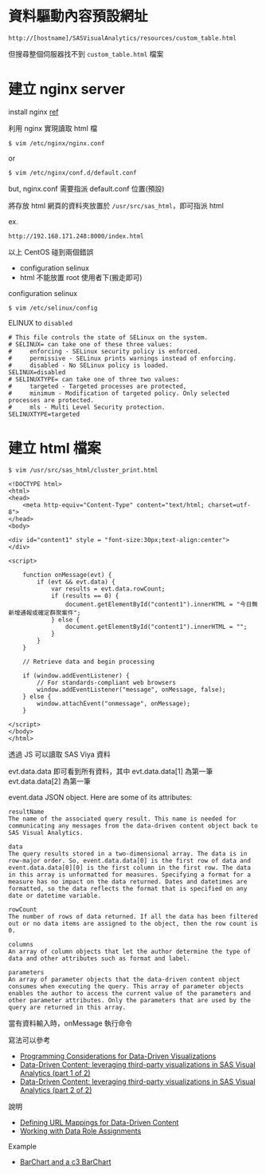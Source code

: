 # 資料驅動內容預設網址

```
http://[hostname]/SASVisualAnalytics/resources/custom_table.html
```

但搜尋整個伺服器找不到 `custom_table.html` 檔案

# 建立 nginx server

install nginx [ref](https://www.godaddy.com/garage/how-to-install-and-configure-nginx-on-centos-7/)

利用 nginx 實現讀取 html 檔

```
$ vim /etc/nginx/nginx.conf
```

or

```
$ vim /etc/nginx/conf.d/default.conf
```

but, nginx.conf 需要指派 default.conf 位置(預設)

將存放 html 網頁的資料夾放置於 `/usr/src/sas_html`，即可指派 html

ex.

```
http://192.168.171.248:8000/index.html
```

以上 CentOS 碰到兩個錯誤

* configuration selinux
* html 不能放置 root 使用者下(搬走即可)

configuration selinux

```
$ vim /etc/selinux/config
```

ELINUX to `disabled`

```
# This file controls the state of SELinux on the system.
# SELINUX= can take one of these three values:
#     enforcing - SELinux security policy is enforced.
#     permissive - SELinux prints warnings instead of enforcing.
#     disabled - No SELinux policy is loaded.
SELINUX=disabled
# SELINUXTYPE= can take one of three two values:
#     targeted - Targeted processes are protected,
#     minimum - Modification of targeted policy. Only selected processes are protected.
#     mls - Multi Level Security protection.
SELINUXTYPE=targeted
```

# 建立 html 檔案

```
$ vim /usr/src/sas_html/cluster_print.html
```

```
<!DOCTYPE html>
<html>
<head>
	<meta http-equiv="Content-Type" content="text/html; charset=utf-8">
</head>
<body>

<div id="content1" style = "font-size:30px;text-align:center">
</div>

<script>
    
	function onMessage(evt) {
        if (evt && evt.data) {
			var results = evt.data.rowCount;
			if (results == 0) {
				document.getElementById("content1").innerHTML = "今日無新增通報或確定群聚案件";
			} else {
				document.getElementById("content1").innerHTML = "";
			}
        }
    }
	
    // Retrieve data and begin processing
	
    if (window.addEventListener) {
        // For standards-compliant web browsers
        window.addEventListener("message", onMessage, false);
    } else {
        window.attachEvent("onmessage", onMessage);
    }

</script>
</body>
</html>
```

透過 JS 可以讀取 SAS Viya 資料 

evt.data.data 即可看到所有資料，其中 evt.data.data[1] 為第一筆 evt.data.data[2] 為第一筆

event.data JSON object. Here are some of its attributes:

```
resultName
The name of the associated query result. This name is needed for communicating any messages from the data-driven content object back to SAS Visual Analytics.

data
The query results stored in a two-dimensional array. The data is in row-major order. So, event.data.data[0] is the first row of data and event.data.data[0][0] is the first column in the first row. The data in this array is unformatted for measures. Specifying a format for a measure has no impact on the data returned. Dates and datetimes are formatted, so the data reflects the format that is specified on any date or datetime variable.

rowCount
The number of rows of data returned. If all the data has been filtered out or no data items are assigned to the object, then the row count is 0.

columns
An array of column objects that let the author determine the type of data and other attributes such as format and label.

parameters
An array of parameter objects that the data-driven content object consumes when executing the query. This array of parameter objects enables the author to access the current value of the parameters and other parameter attributes. Only the parameters that are used by the query are returned in this array.
```

當有資料輸入時，onMessage 執行命令

寫法可以參考
* [Programming Considerations for Data-Driven Visualizations](http://go.documentation.sas.com/?cdcId=vacdc&cdcVersion=8.2&docsetId=varef&docsetTarget=n109mqtyl6quiun1mwfgtcn2s68b.htm&locale=us)
* [Data-Driven Content: leveraging third-party visualizations in SAS Visual Analytics (part 1 of 2)](https://communities.sas.com/t5/SAS-Communities-Library/Data-Driven-Content-leveraging-third-party-visualizations-in-SAS/ta-p/437303)
* [Data-Driven Content: leveraging third-party visualizations in SAS Visual Analytics (part 2 of 2)](https://communities.sas.com/t5/SAS-Communities-Library/Data-Driven-Content-leveraging-third-party-visualizations-in-SAS/ta-p/437352)

說明
* [Defining URL Mappings for Data-Driven Content](http://documentation.sas.com/?docsetId=vareports&docsetTarget=n0p8np8a8dcdn3n1aajk0kacgwr5.htm&docsetVersion=8.2&locale=en)
* [Working with Data Role Assignments](http://documentation.sas.com/?docsetId=vareportdata&docsetTarget=n18ob1xj9ozo0vn17ajv4yohwtpc.htm&docsetVersion=8.2&locale=en)

Example
* [BarChart and a c3 BarChart](https://github.com/sassoftware/sas-visualanalytics-thirdpartyvisualizations)
